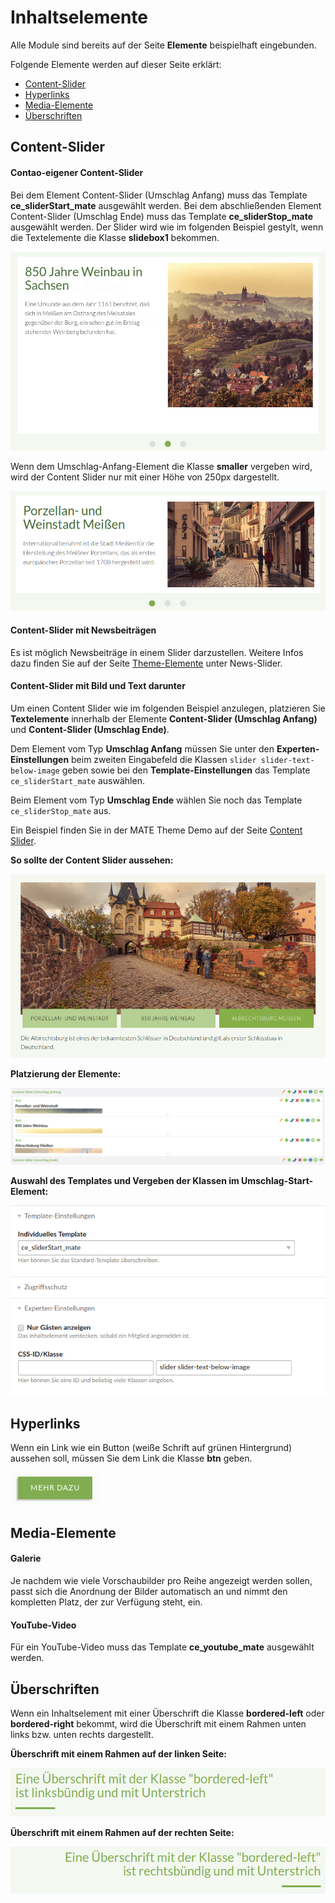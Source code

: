 
# Inhaltselemente

Alle Module sind bereits auf der Seite **Elemente** beispielhaft eingebunden.

Folgende Elemente werden auf dieser Seite erklärt:
- [Content-Slider](mate-inhaltselemente?id=content-slider)
- [Hyperlinks](mate-inhaltselemente?id=hyperlinks)
- [Media-Elemente](mate-inhaltselemente?id=media-elemente)
- [Überschriften](mate-inhaltselemente?id=Überschriften)

## Content-Slider

#### **Contao-eigener Content-Slider**

Bei dem Element Content-Slider \(Umschlag Anfang\) muss das Template **ce\_sliderStart\_mate** ausgewählt werden. Bei dem abschließenden Element Content-Slider \(Umschlag Ende\) muss das Template **ce\_sliderStop\_mate** ausgewählt werden. Der Slider wird wie im folgenden Beispiel gestylt, wenn die Textelemente die Klasse **slidebox1** bekommen.

![](_images/mate-theme/contao-elemente/content-slider-normal.png)

Wenn dem Umschlag-Anfang-Element die Klasse **smaller** vergeben wird, wird der Content Slider nur mit einer Höhe von 250px dargestellt.

![](_images/mate-theme/contao-elemente/content-slider-schmal.png)

#### Content-Slider mit Newsbeiträgen

Es ist möglich Newsbeiträge in einem Slider darzustellen. Weitere Infos dazu finden Sie auf der Seite [Theme-Elemente](/mate-theme-elemente.md) unter News-Slider.

#### Content-Slider mit Bild und Text darunter

Um einen Content Slider wie im folgenden Beispiel anzulegen, platzieren Sie **Textelemente** innerhalb der Elemente **Content-Slider (Umschlag Anfang)** und **Content-Slider (Umschlag Ende)**. 

Dem Element vom Typ **Umschlag Anfang** müssen Sie unter den **Experten-Einstellungen** beim zweiten Eingabefeld die Klassen `slider slider-text-below-image` geben sowie bei den **Template-Einstellungen** das Template `ce_sliderStart_mate` auswählen. 

Beim Element vom Typ **Umschlag Ende** wählen Sie noch das Template `ce_sliderStop_mate` aus.

Ein Beispiel finden Sie in der MATE Theme Demo auf der Seite [Content Slider](https://mate.pdir.de/inhaltselemente/content-slider.html).

**So sollte der Content Slider aussehen:**

![](_images/mate-theme/contao-elemente/content-slider-text-und-bild.png)  

**Platzierung der Elemente:**

![](_images/mate-theme/contao-elemente/content-slider-text-und-bild-elemente.png)  

**Auswahl des Templates und Vergeben der Klassen im Umschlag-Start-Element:**

![](_images/mate-theme/contao-elemente/content-slider-text-und-bild-template-klassen.png)

## Hyperlinks

Wenn ein Link wie ein Button \(weiße Schrift auf grünen Hintergrund\) aussehen soll, müssen Sie dem Link die Klasse **btn** geben.

![](_images/mate-theme/contao-elemente/button.png)

## Media-Elemente

#### Galerie

Je nachdem wie viele Vorschaubilder pro Reihe angezeigt werden sollen, passt sich die Anordnung der Bilder automatisch an und nimmt den kompletten Platz, der zur Verfügung steht, ein.

#### YouTube-Video

Für ein YouTube-Video muss das Template **ce\_youtube\_mate** ausgewählt werden.

## Überschriften

Wenn ein Inhaltselement mit einer Überschrift die Klasse **bordered-left** oder **bordered-right** bekommt, wird die Überschrift mit einem Rahmen unten links bzw. unten rechts dargestellt.

**Überschrift mit einem Rahmen auf der linken Seite:**

![](_images/mate-theme/contao-elemente/bordered-left.png)

**Überschrift mit einem Rahmen auf der rechten Seite:**

![](_images/mate-theme/contao-elemente/bordered-right.png)
